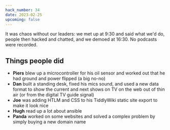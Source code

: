 ```yaml
---
hack_number: 34
date: 2023-02-25
upcoming: false
---
```


It was chaos without our leaders: we met up at 9:30 and said what we'd do, people then hacked and chatted, and we demoed at 16:30. No podcasts were recorded.

## Things people did

- **Piers** blew up a microcontroller for his oil sensor and worked out that he had ground and power flipped (a big no-no)
- **Dan** built a standing desk, fixed his mics sound, and used a new data format to show the current and next shows on TV on the web out of thin air (or from the digital TV guide signal)
- **Joe** was adding HTLM and CSS to his TiddlyWiki static site export to make it look nice
- **Hugh** read up a lot about ansible
- **Panda** worked on some websites and solved a complex problem by simply buying a new domain name
